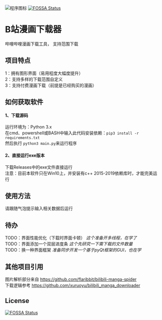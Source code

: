 ![程序图标](https://raw.githubusercontent.com/Randark-JMT/Bilibili_manga_download/dev-tkinker/main.ico "ico")
[![FOSSA Status](https://app.fossa.com/api/projects/git%2Bgithub.com%2FRandark-JMT%2FBilibili_manga_download.svg?type=shield)](https://app.fossa.com/projects/git%2Bgithub.com%2FRandark-JMT%2FBilibili_manga_download?ref=badge_shield)
# B站漫画下载器
哔哩哔哩漫画下载工具， 支持范围下载
## 项目特点
1：拥有图形界面（易用程度大幅度提升） <br />
2：支持多样的下载范围自定义 <br />
3：支持付费漫画下载（前提是已经购买的漫画）
## 如何获取软件
#### 1、下载源码
运行环境为：Python 3.x <br />
在cmd、powershell或BASH中输入此代码安装依赖：```pip3 install -r  requirements.txt```<br />
然后执行 ```python3 main.py```来运行程序
#### 2、直接运行exe版本
下载Releases中的exe文件直接运行<br />
注意：目前本软件只在Win10上，并安装有c++ 2015-2019依赖库时，才能完美运行
## 使用方法
请跟随气泡提示输入相关数据后运行
## 待办
TODO：界面性能优化（下载时界面卡顿）
_这个准备开多线程，在学了_<br />
TODO：界面添加一个双层进度条
_这个先研究一下需下载的文件数量_<br />
TODO：换一种界面框架
_准备同步开发一个基于pyQt框架的GUI，也在学_
## 其他项目引用
图片解析部分来自 https://github.com/flaribbit/bilibili-manga-spider <br />
下载逻辑参考 https://github.com/xuruoyu/bilibili_manga_downloader


## License
[![FOSSA Status](https://app.fossa.com/api/projects/git%2Bgithub.com%2FRandark-JMT%2FBilibili_manga_download.svg?type=large)](https://app.fossa.com/projects/git%2Bgithub.com%2FRandark-JMT%2FBilibili_manga_download?ref=badge_large)